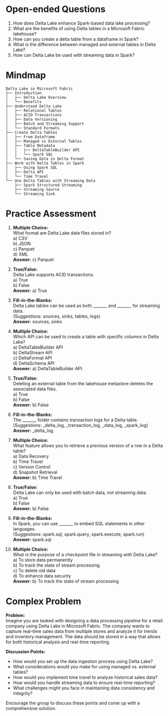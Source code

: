 # Open-ended Questions

1. How does Delta Lake enhance Spark-based data lake processing?
2. What are the benefits of using Delta tables in a Microsoft Fabric lakehouse?
3. How can you create a delta table from a dataframe in Spark?
4. What is the difference between managed and external tables in Delta Lake?
5. How can Delta Lake be used with streaming data in Spark?

# Mindmap

```
Delta Lake in Microsoft Fabric
├── Introduction
│   ├── Delta Lake Overview
│   └── Benefits
├── Understand Delta Lake
│   ├── Relational Tables
│   ├── ACID Transactions
│   ├── Data Versioning
│   ├── Batch and Streaming Support
│   └── Standard Formats
├── Create Delta Tables
│   ├── From Dataframe
│   ├── Managed vs External Tables
│   ├── Table Metadata
│   │   ├── DeltaTableBuilder API
│   │   └── Spark SQL
│   └── Saving Data in Delta Format
├── Work with Delta Tables in Spark
│   ├── Using Spark SQL
│   ├── Delta API
│   └── Time Travel
└── Use Delta Tables with Streaming Data
    ├── Spark Structured Streaming
    ├── Streaming Source
    └── Streaming Sink
```

# Practice Assessment

1. **Multiple Choice:**  
   What format are Delta Lake data files stored in?  
   a) CSV  
   b) JSON  
   c) Parquet  
   d) XML  
   **Answer:** c) Parquet

2. **True/False:**  
   Delta Lake supports ACID transactions.  
   a) True  
   b) False  
   **Answer:** a) True

3. **Fill-in-the-Blanks:**  
   Delta Lake tables can be used as both _______ and _______ for streaming data.  
   (Suggestions: sources, sinks, tables, logs)  
   **Answer:** sources, sinks

4. **Multiple Choice:**  
   Which API can be used to create a table with specific columns in Delta Lake?  
   a) DeltaTableBuilder API  
   b) DeltaStream API  
   c) DeltaFormat API  
   d) DeltaSchema API  
   **Answer:** a) DeltaTableBuilder API

5. **True/False:**  
   Deleting an external table from the lakehouse metastore deletes the associated data files.  
   a) True  
   b) False  
   **Answer:** b) False

6. **Fill-in-the-Blanks:**  
   The _______ folder contains transaction logs for a Delta table.  
   (Suggestions: _delta_log, _transaction_log, _data_log, _spark_log)  
   **Answer:** _delta_log

7. **Multiple Choice:**  
   What feature allows you to retrieve a previous version of a row in a Delta table?  
   a) Data Recovery  
   b) Time Travel  
   c) Version Control  
   d) Snapshot Retrieval  
   **Answer:** b) Time Travel

8. **True/False:**  
   Delta Lake can only be used with batch data, not streaming data.  
   a) True  
   b) False  
   **Answer:** b) False

9. **Fill-in-the-Blanks:**  
   In Spark, you can use _______ to embed SQL statements in other languages.  
   (Suggestions: spark.sql, spark.query, spark.execute, spark.run)  
   **Answer:** spark.sql

10. **Multiple Choice:**  
    What is the purpose of a checkpoint file in streaming with Delta Lake?  
    a) To store data permanently  
    b) To track the state of stream processing  
    c) To delete old data  
    d) To enhance data security  
    **Answer:** b) To track the state of stream processing

# Complex Problem

**Problem:**  
Imagine you are tasked with designing a data processing pipeline for a retail company using Delta Lake in Microsoft Fabric. The company wants to capture real-time sales data from multiple stores and analyze it for trends and inventory management. The data should be stored in a way that allows for both historical analysis and real-time reporting.

**Discussion Points:**

- How would you set up the data ingestion process using Delta Lake?
- What considerations would you make for using managed vs. external tables?
- How would you implement time travel to analyze historical sales data?
- How would you handle streaming data to ensure real-time reporting?
- What challenges might you face in maintaining data consistency and integrity?

Encourage the group to discuss these points and come up with a comprehensive solution.